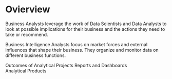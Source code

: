 # Ovierview

Business Analysts leverage the work of Data Scientists and Data Analysts to look at possible implications for their business and the actions they need to take or recommend.  

Business Intelligence Analysts focus on market forces and external influences that shape their business. They organize and monitor data on different business functions.  

Outcomes of Analytical Projects
Reports and Dashboards  
Analytical Products  